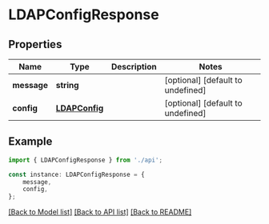 # LDAPConfigResponse


## Properties

Name | Type | Description | Notes
------------ | ------------- | ------------- | -------------
**message** | **string** |  | [optional] [default to undefined]
**config** | [**LDAPConfig**](LDAPConfig.md) |  | [optional] [default to undefined]

## Example

```typescript
import { LDAPConfigResponse } from './api';

const instance: LDAPConfigResponse = {
    message,
    config,
};
```

[[Back to Model list]](../README.md#documentation-for-models) [[Back to API list]](../README.md#documentation-for-api-endpoints) [[Back to README]](../README.md)
